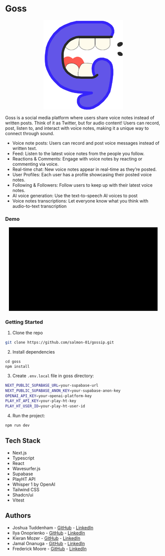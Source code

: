 # Goss

<p align="center">
  <img src="./public/goss-logo.svg" width="256" />
</p>

Goss is a social media platform where users share voice notes instead of written posts. Think of it as Twitter, but for audio content! Users can record, post, listen to, and interact with voice notes, making it a unique way to connect through sound.

- Voice note posts: Users can record and post voice messages instead of written text.
- Feed: Listen to the latest voice notes from the people you follow.
- Reactions & Comments: Engage with voice notes by reacting or commenting via voice.
- Real-time chat: New voice notes appear in real-time as they’re posted.
- User Profiles: Each user has a profile showcasing their posted voice notes.
- Following & Followers: Follow users to keep up with their latest voice notes.
- AI voice generation: Use the text-to-speech AI voices to post
- Voice notes transcriptions: Let everyone know what you think with audio-to-text transcription

### Demo

<p align="center">
  <img src="./public/gossgif1mb.gif" width="480" />
</p>

### Getting Started

1. Clone the repo

```sh
git clone https://github.com/salmon-01/gossip.git
```

2. Install dependencies

```
cd goss
npm install
```

3. Create `.env.local` file in goss directory:

```sh
NEXT_PUBLIC_SUPABASE_URL=your-supabase-url
NEXT_PUBLIC_SUPABASE_ANON_KEY=your-supabase-anon-key
OPENAI_API_KEY=your-openai-platform-key
PLAY_HT_API_KEY=your-play-ht-key
PLAY_HT_USER_ID=your-play-ht-user-id
```

4. Run the project:

```sh
npm run dev
```

## Tech Stack

- Next.js
- Typescript
- React
- Wavesurfer.js
- Supabase
- PlayHT API
- Whisper 1 by OpenAI
- Tailwind CSS
- Shadcn/ui
- Vitest

## Authors

- Joshua Tuddenham - [GitHub](https://github.com/joshuaisaact) - [LinkedIn](https://www.linkedin.com/in/joshuatuddenham/)
- Ilya Onoprienko - [GitHub](https://github.com/salmon-01) - [LinkedIn](https://www.linkedin.com/in/ilya-onoprienko/)
- Kieran Mozer - [GitHub](https://github.com/kmoze) - [LinkedIn](https://www.linkedin.com/in/kiermozer/)
- Jamal Onanuga - [GitHub](https://github.com/jamalona) - [LinkedIn](https://www.linkedin.com/in/jamal-onanuga/)
- Frederick Moore - [GitHub](https://github.com/Fred-A-M) - [LinkedIn](https://www.linkedin.com/in/frederic-moore/)
